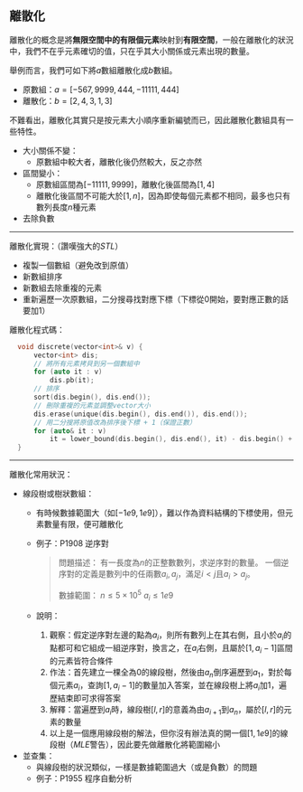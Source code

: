 <!-- ---
export_on_save:
 html: true
--- -->

離散化
---

離散化的概念是將**無限空間中的有限個元素**映射到**有限空間**，一般在離散化的狀況中，我們不在乎元素確切的值，只在乎其大小關係或元素出現的數量。

舉例而言，我們可如下將$a$數組離散化成$b$數組。

- 原數組：$a = [-567, 9999, 444, -11111, 444]$
- 離散化：$b = [2, 4, 3, 1, 3]$

不難看出，離散化其實只是按元素大小順序重新編號而已，因此離散化數組具有一些特性。
- 大小關係不變：
  - 原數組中較大者，離散化後仍然較大，反之亦然
- 區間變小：
  - 原數組區間為$[-11111, 9999]$，離散化後區間為$[1, 4]$
  - 離散化後區間不可能大於$[1, n]$，因為即使每個元素都不相同，最多也只有數列長度$n$種元素
- 去除負數

--- 

離散化實現：（讚嘆強大的$STL$）
- 複製一個數組（避免改到原值）
- 新數組排序
- 新數組去除重複的元素
- 重新遍歷一次原數組，二分搜尋找對應下標（下標從$0$開始，要對應正數的話要加$1$）

離散化程式碼：
```cpp
  void discrete(vector<int>& v) {
      vector<int> dis;
      // 將所有元素拷貝到另一個數組中
      for (auto it : v)
          dis.pb(it);
      // 排序
      sort(dis.begin(), dis.end());
      // 刪除重複的元素並調整vector大小
      dis.erase(unique(dis.begin(), dis.end()), dis.end());
      // 用二分搜將原值改為排序後下標 + 1（保證正數）
      for (auto& it : v)
          it = lower_bound(dis.begin(), dis.end(), it) - dis.begin() + 1;
  }
```

---

離散化常用狀況：
- 線段樹或樹狀數組：
  - 有時候數據範圍大（如$[-1e9, 1e9]$），難以作為資料結構的下標使用，但元素數量有限，便可離散化
  - 例子：P1908 逆序對
    > 問題描述：
    > 有一長度為$n$的正整數數列，求逆序對的數量。
    > 一個逆序對的定義是數列中的任兩數$a_i, a_j$，滿足$i < j$且$a_i > a_j$。
    > 
    > 數據範圍：
    > $n \leq 5 \times 10 ^ 5$
    > $a_i \leq 1e9$

  - 說明：
    1. 觀察：假定逆序對左邊的點為$a_i$，則所有數列上在其右側，且小於$a_i$的點都可和它組成一組逆序對，換言之，在$a_i$右側，且屬於$[1, a_i - 1]$區間的元素皆符合條件
    2. 作法：首先建立一棵全為$0$的線段樹，然後由$a_n$倒序遍歷到$a_1$，對於每個元素$a_i$，查詢$[1, a_i - 1]$的數量加入答案，並在線段樹上將$a_i$加$1$，遍歷結束即可求得答案
    3. 解釋：當遍歷到$a_i$時，線段樹$[l, r]$的意義為由$a_{i + 1}$到$a_n$，屬於$[l, r]$的元素的數量
    4. 以上是一個應用線段樹的解法，但你沒有辦法真的開一個$[1, 1e9]$的線段樹（$MLE$警告），因此要先做離散化將範圍縮小
- 並查集：
  - 與線段樹的狀況類似，一樣是數據範圍過大（或是負數）的問題
  - 例子：P1955 程序自動分析